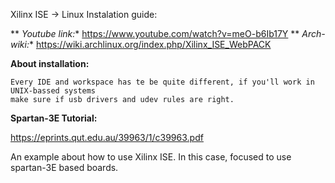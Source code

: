 Xilinx ISE -> Linux Instalation guide:

 ** *Youtube link:** https://www.youtube.com/watch?v=meO-b6Ib17Y
 ** *Arch-wiki:**    https://wiki.archlinux.org/index.php/Xilinx_ISE_WebPACK
  
  **About installation:**
    
    Every IDE and workspace has te be quite different, if you'll work in UNIX-bassed systems
    make sure if usb drivers and udev rules are right.


**Spartan-3E Tutorial:**

https://eprints.qut.edu.au/39963/1/c39963.pdf

  An example about how to use Xilinx ISE.
  In this case, focused to use spartan-3E based boards.

